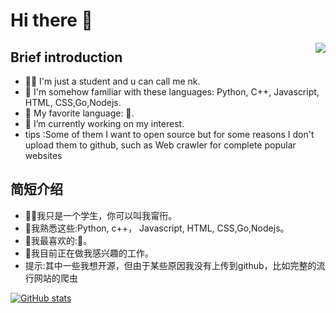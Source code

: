 # Hi there 👋

<img align="right" src="https://github-readme-stats.vercel.app/api/top-langs/?username=nkggya&theme=github_dark&hide=verilog">

## Brief introduction
- 👨‍🎓 I'm just a student and u can call me nk.
- 💬 I'm somehow familiar with these languages: Python, C++, Javascript, HTML, CSS,Go,Nodejs.
- 🥰 My favorite language: 🐍.
- 🔭 I’m currently working on my interest.
- tips :Some of them I want to open source but for some reasons I don't upload them to github, such as Web crawler for complete popular websites

## 简短介绍

- 👨‍🎓我只是一个学生，你可以叫我甯衎。
- 💬我熟悉这些:Python, c++， Javascript, HTML, CSS,Go,Nodejs。
- 🥰我最喜欢的:🐍。
- 🔭我目前正在做我感兴趣的工作。
- 提示:其中一些我想开源，但由于某些原因我没有上传到github，比如完整的流行网站的爬虫

[![GitHub stats](https://github-readme-stats.vercel.app/api?username=nkggya&theme=github_dark&show_icons=true)](https://github.com/anuraghazra/github-readme-stats)

